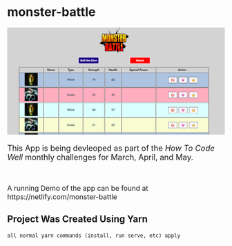 # monster-battle

<img src="/src/assets/AppPreviewImage.png">

<p style="font-size: 18px">
This App is being devleoped as part of the <i>How To Code Well</i> monthly challenges for March, April, and May.
</p>
<br/>
<p style="font-size: 16px"> 
A running Demo of the app can be found at https://netlify.com/monster-battle
</p>

## Project Was Created Using Yarn

```
all normal yarn commands (install, run serve, etc) apply
```

